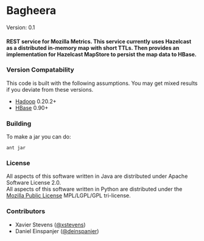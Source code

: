 # Bagheera #

Version: 0.1  

#### REST service for Mozilla Metrics. This service currently uses Hazelcast as a distributed in-memory map with short TTLs. Then provides an implementation for Hazelcast MapStore to persist the map data to HBase. ####


### Version Compatability ###
This code is built with the following assumptions.  You may get mixed results if you deviate from these versions.

* [Hadoop](http://hadoop.apache.org) 0.20.2+
* [HBase](http://hbase.apache.org) 0.90+

### Building ###
To make a jar you can do:  

`ant jar`


### License ###
All aspects of this software written in Java are distributed under Apache Software License 2.0.  
All aspects of this software written in Python are distributed under the [Mozilla Public License](http://www.mozilla.org/MPL/) MPL/LGPL/GPL tri-license.

### Contributors ###

* Xavier Stevens ([@xstevens](http://twitter.com/xstevens))
* Daniel Einspanjer ([@deinspanjer](http://twitter/deinspanjer))